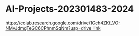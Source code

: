 # AI-Projects-202301483-2024

https://colab.research.google.com/drive/1Gch4ZKf_VO-NMvJdmgTeGC6CPhnmSqNm?usp=drive_link

